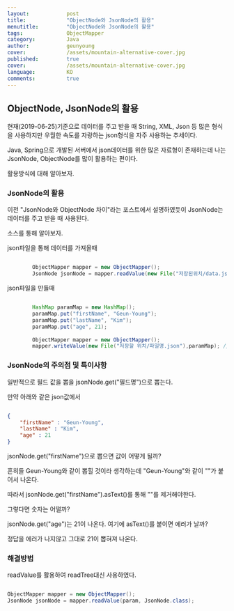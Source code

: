 ```yaml
---
layout:            post
title:             "ObjectNode와 JsonNode의 활용"
menutitle:         "ObjectNode와 JsonNode의 활용"
tags:              ObjectMapper
category:          Java
author:            geunyoung
cover:             /assets/mountain-alternative-cover.jpg
published:         true
cover:             /assets/mountain-alternative-cover.jpg
language:          KO
comments:          true
---
```


## ObjectNode, JsonNode의 활용

현재(2019-06-25)기준으로 데이터를 주고 받을 때 String, XML, Json 등 많은 형식을 사용하지만 우월한 속도를 자랑하는 json형식을 자주 사용하는 추세이다.

Java, Spring으로 개발된 서버에서 json데이터를 위한 많은 자료형이 존재하는데 나는 JsonNode, ObjectNode를 많이 활용하는 편이다.

활용방식에 대해 알아보자.


### JsonNode의 활용

이전 "JsonNode와 ObjectNode 차이"라는 포스트에서 설명하였듯이 JsonNode는 데이터를 주고 받을 때 사용된다.

소스를 통해 알아보자.


json파일을 통해 데이터를 가져올때

```java

		ObjectMapper mapper = new ObjectMapper();
		JsonNode jsonNode = mapper.readValue(new File("저장된위치/data.json"), JsonNode.class); //첫 인장에 File, URL, InputStream이 들어갈수있다. 

```


json파일을 만들때

```java

		HashMap paramMap = new HashMap();
		paramMap.put("firstName", "Geun-Young");
		paramMap.put("lastName", "Kim");
		paramMap.put("age", 21);
		
		ObjectMapper mapper = new ObjectMapper();
		mapper.writeValue(new File("저장할 위치/파일명.json"),paramMap); //첫 인자에 File, Writer, OutputStream이 들어갈 수 있다. 

```

### JsonNode의 주의점 및 특이사항

일반적으로 필드 값을 뽑을 jsonNode.get("필드명")으로 뽑는다.

만약 아래와 같은 json값에서

```json

{
	"firstName" : "Geun-Young",
	"lastName" : "Kim",
	"age" : 21
}

```

jsonNode.get("firstName")으로 뽑으면 값이 어떻게 될까?

흔히들 Geun-Young와 같이 뽑힐 것이라 생각하는데 "Geun-Young"와 같이 ""가 붙어서 나온다.

따라서 jsonNode.get("firstName").asText()를 통해 ""를 제거해야한다.

그렇다면 숫자는 어떨까? 

jsonNode.get("age")는 21이 나온다. 여기에 asText()를 붙이면 에러가 날까?

정답을 에러가 나지않고 그대로 21이 뽑혀져 나온다.



### 해결방법

readValue를 활용하여 readTree대신 사용하였다. 

```java

ObjectMapper mapper = new ObjectMapper();
JsonNode jsonNode = mapper.readValue(param, JsonNode.class);
    
 ```



